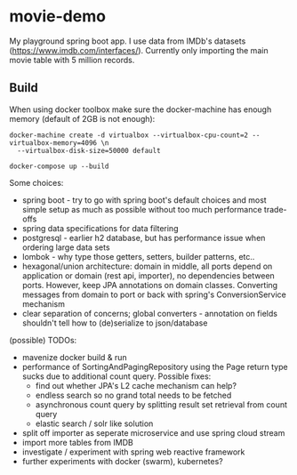 # movie-demo

My playground spring boot app. I use data from IMDb's datasets (https://www.imdb.com/interfaces/). Currently only importing the main movie table with 5 million records.

## Build

When using docker toolbox make sure the docker-machine has enough memory (default of 2GB is not enough):

```
docker-machine create -d virtualbox --virtualbox-cpu-count=2 --virtualbox-memory=4096 \n
  --virtualbox-disk-size=50000 default
```

`docker-compose up --build`

Some choices:
- spring boot - try to go with spring boot's default choices and most simple setup as much as possible without too much performance trade-offs
- spring data specifications for data filtering   
- postgresql - earlier h2 database, but has performance issue when ordering large data sets
- lombok - why type those getters, setters, builder patterns, etc..
- hexagonal/union architecture: domain in middle, all ports depend on application or domain (rest api, importer), no dependencies between ports. However, keep JPA annotations on domain classes. Converting messages from domain to port or back with spring's ConversionService mechanism
- clear separation of concerns; global converters - annotation on fields shouldn't tell how to (de)serialize to json/database

(possible) TODOs:
- mavenize docker build & run
- performance of SortingAndPagingRepository using the Page return type sucks due to additional count query. Possible fixes:
  - find out whether JPA's L2 cache mechanism can help?
  - endless search so no grand total needs to be fetched
  - asynchronous count query by splitting result set retrieval from count query
  - elastic search / solr like solution
- split off importer as seperate microservice and use spring cloud stream
- import more tables from IMDB
- investigate / experiment with spring web reactive framework
- further experiments with docker (swarm), kubernetes?
  
